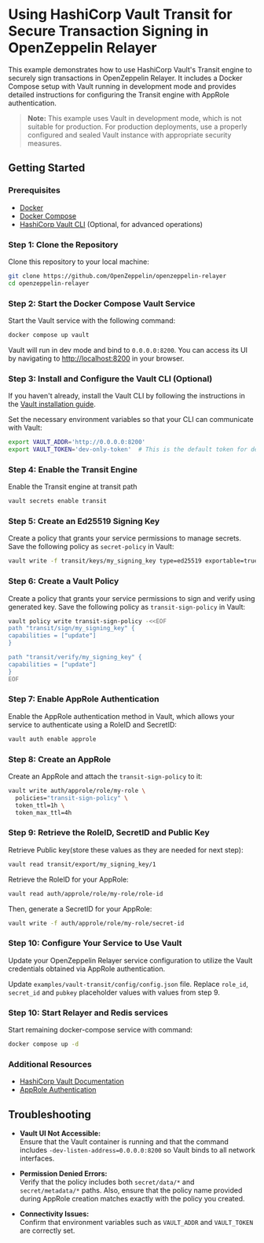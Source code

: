 # Using HashiCorp Vault Transit for Secure Transaction Signing in OpenZeppelin Relayer

This example demonstrates how to use HashiCorp Vault's Transit engine to securely sign transactions in OpenZeppelin Relayer. It includes a Docker Compose setup with Vault running in development mode and provides detailed instructions for configuring the Transit engine with AppRole authentication.

> **Note:** This example uses Vault in development mode, which is not suitable for production. For production deployments, use a properly configured and sealed Vault instance with appropriate security measures.

## Getting Started

### Prerequisites

- [Docker](https://docs.docker.com/get-docker/)
- [Docker Compose](https://docs.docker.com/compose/install/)
- [HashiCorp Vault CLI](https://developer.hashicorp.com/vault/tutorials/get-started/install-binary?productSlug=vault&tutorialSlug=getting-started&tutorialSlug=getting-started-install) (Optional, for advanced operations)

### Step 1: Clone the Repository

Clone this repository to your local machine:

```bash
git clone https://github.com/OpenZeppelin/openzeppelin-relayer
cd openzeppelin-relayer
```

### Step 2: Start the Docker Compose Vault Service

Start the Vault service with the following command:

```bash
docker compose up vault
```

Vault will run in dev mode and bind to `0.0.0.0:8200`. You can access its UI by navigating to [http://localhost:8200](http://localhost:8200) in your browser.

### Step 3: Install and Configure the Vault CLI (Optional)

If you haven't already, install the Vault CLI by following the instructions in the [Vault installation guide](https://developer.hashicorp.com/vault/tutorials/get-started/install-binary?productSlug=vault&tutorialSlug=getting-started&tutorialSlug=getting-started-install).

Set the necessary environment variables so that your CLI can communicate with Vault:

```bash
export VAULT_ADDR='http://0.0.0.0:8200'
export VAULT_TOKEN='dev-only-token'  # This is the default token for dev mode defined in docker-compose fi;e
```

### Step 4: Enable the Transit Engine

Enable the Transit engine at transit path

```bash
vault secrets enable transit
```

### Step 5: Create an Ed25519 Signing Key

Create a policy that grants your service permissions to manage secrets. Save the following policy as `secret-policy` in Vault:

```bash
vault write -f transit/keys/my_signing_key type=ed25519 exportable=true
```

### Step 6: Create a Vault Policy

Create a policy that grants your service permissions to sign and verify using generated key. Save the following policy as `transit-sign-policy` in Vault:

```bash
vault policy write transit-sign-policy -<<EOF
path "transit/sign/my_signing_key" {
capabilities = ["update"]
}

path "transit/verify/my_signing_key" {
capabilities = ["update"]
}
EOF
```

### Step 7: Enable AppRole Authentication

Enable the AppRole authentication method in Vault, which allows your service to authenticate using a RoleID and SecretID:

```bash
vault auth enable approle
```

### Step 8: Create an AppRole

Create an AppRole and attach the `transit-sign-policy` to it:

```bash
vault write auth/approle/role/my-role \
  policies="transit-sign-policy" \
  token_ttl=1h \
  token_max_ttl=4h
```

### Step 9: Retrieve the RoleID, SecretID and Public Key

Retrieve Public key(store these values as they are needed for next step):

```bash
vault read transit/export/my_signing_key/1
```

Retrieve the RoleID for your AppRole:

```bash
vault read auth/approle/role/my-role/role-id
```

Then, generate a SecretID for your AppRole:

```bash
vault write -f auth/approle/role/my-role/secret-id
```


### Step 10: Configure Your Service to Use Vault

Update your OpenZeppelin Relayer service configuration to utilize the Vault credentials obtained via AppRole authentication.

Update `examples/vault-transit/config/config.json` file. Replace `role_id`,  `secret_id` and `pubkey` placeholder values with values from step 9.


### Step 10: Start Relayer and Redis services

Start remaining docker-compose service with command:

```bash
docker compose up -d
```


### Additional Resources

- [HashiCorp Vault Documentation](https://www.vaultproject.io/docs/)
- [AppRole Authentication](https://www.vaultproject.io/docs/auth/approle)

## Troubleshooting

- **Vault UI Not Accessible:**  
  Ensure that the Vault container is running and that the command includes `-dev-listen-address=0.0.0.0:8200` so Vault binds to all network interfaces.

- **Permission Denied Errors:**  
  Verify that the policy includes both `secret/data/*` and `secret/metadata/*` paths. Also, ensure that the policy name provided during AppRole creation matches exactly with the policy you created.

- **Connectivity Issues:**  
  Confirm that environment variables such as `VAULT_ADDR` and `VAULT_TOKEN` are correctly set.
